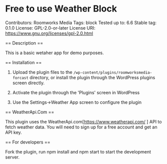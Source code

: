 # Free to use Weather Block

Contributors:      Roomworks Media
Tags:              block
Tested up to:      6.6
Stable tag:        0.1.0
License:           GPL-2.0-or-later
License URI:       <https://www.gnu.org/licenses/gpl-2.0.html>

== Description ==

This is a basic wetaher app for demo purposes.

== Installation ==

1. Upload the plugin files to the `/wp-content/plugins/roomworksmedia-forcast` directory, or install the plugin through the WordPress plugins screen directly.

2. Activate the plugin through the 'Plugins' screen in WordPress

3. Use the Settings->Weather App screen to configure the plugin

== WeatherApi.Com ==

This plugin uses the WeatherApi.com[https://www.weatherapi.com/ ] API to fetch weather data. You will need to sign up for a free account and get an API key.

== For developers ==

Fork the plugin, run npm install and npm start to start the development server.
